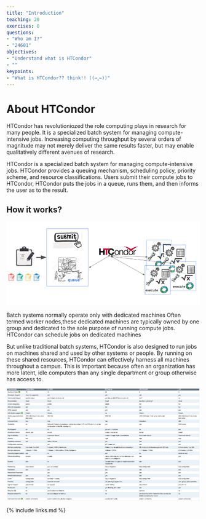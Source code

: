 ```yaml
---
title: "Introduction"
teaching: 20
exercises: 0
questions:
- "Who am I?"
- "24601"
objectives:
- "Understand what is HTCondor"
- ""
keypoints:
- "What is HTCondor?? think!! ((⇀‸↼))"
---
```



# About HTCondor

HTCondor has revolutioniozed the role computing plays in research for many people. 
It is a specialized batch system for managing compute-intensive jobs.  Increasing computing throughput by several orders of magnitude may not merely deliver the same results faster, but may enable qualitatively different avenues of research.

HTCondor is a specialized batch system for managing compute-intensive jobs. HTCondor provides a queuing mechanism, scheduling policy, priority scheme, and resource classifications. Users submit their compute jobs to HTCondor, HTCondor puts the jobs in a queue, runs them, and then informs the user as to the result.

## How it works?
![image info](./../fig/intro_htc_diagram.png)

Batch systems normally operate only with dedicated machines
Often termed worker nodes,these dedicated machines are typically owned by one group and dedicated to the sole purpose of running compute jobs. HTCondor can schedule jobs on dedicated machines


But unlike traditional batch systems, HTCondor is also designed to run jobs on machines shared and used by other systems or people. By running on these shared resources, HTCondor can effectively harness all machines throughout a campus. This is important because often an organization has more latent, idle computers than any single department or group otherwise has access to.

![image info](./../fig/htcondor_vs_batchsystems.png)
 


{% include links.md %}

